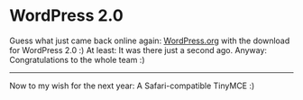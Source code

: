 # WordPress 2.0

Guess what just came back online again: <a href="http://wordpress.org">WordPress.org</a> with the download for WordPress 2.0 :) At least: It was there just a second ago. Anyway: Congratulations to the whole team :)

-------------------------------



Now to my wish for the next year: A Safari-compatible TinyMCE :)